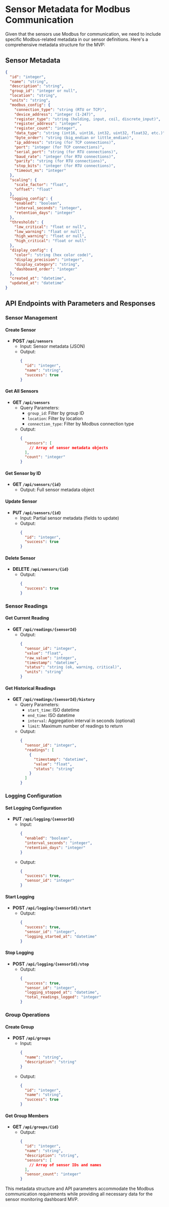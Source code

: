 # Sensor Metadata for Modbus Communication

Given that the sensors use Modbus for communication, we need to include specific Modbus-related metadata in our sensor definitions. Here's a comprehensive metadata structure for the MVP:

## Sensor Metadata

```json
{
  "id": "integer",
  "name": "string",
  "description": "string",
  "group_id": "integer or null",
  "location": "string",
  "units": "string",
  "modbus_config": {
    "connection_type": "string (RTU or TCP)",
    "device_address": "integer (1-247)",
    "register_type": "string (holding, input, coil, discrete_input)",
    "register_address": "integer",
    "register_count": "integer",
    "data_type": "string (int16, uint16, int32, uint32, float32, etc.)",
    "byte_order": "string (big_endian or little_endian)",
    "ip_address": "string (for TCP connections)",
    "port": "integer (for TCP connections)",
    "serial_port": "string (for RTU connections)",
    "baud_rate": "integer (for RTU connections)",
    "parity": "string (for RTU connections)",
    "stop_bits": "integer (for RTU connections)",
    "timeout_ms": "integer"
  },
  "scaling": {
    "scale_factor": "float",
    "offset": "float"
  },
  "logging_config": {
    "enabled": "boolean",
    "interval_seconds": "integer",
    "retention_days": "integer"
  },
  "thresholds": {
    "low_critical": "float or null",
    "low_warning": "float or null",
    "high_warning": "float or null",
    "high_critical": "float or null"
  },
  "display_config": {
    "color": "string (hex color code)",
    "display_precision": "integer",
    "display_category": "string",
    "dashboard_order": "integer"
  },
  "created_at": "datetime",
  "updated_at": "datetime"
}
```

## API Endpoints with Parameters and Responses

### Sensor Management

#### Create Sensor
- **POST `/api/sensors`**
  - Input: Sensor metadata (JSON)
  - Output:
    ```json
    {
      "id": "integer",
      "name": "string",
      "success": true
    }
    ```

#### Get All Sensors
- **GET `/api/sensors`**
  - Query Parameters:
    - `group_id`: Filter by group ID
    - `location`: Filter by location
    - `connection_type`: Filter by Modbus connection type
  - Output:
    ```json
    {
      "sensors": [
        // Array of sensor metadata objects
      ],
      "count": "integer"
    }
    ```

#### Get Sensor by ID
- **GET `/api/sensors/{id}`**
  - Output: Full sensor metadata object

#### Update Sensor
- **PUT `/api/sensors/{id}`**
  - Input: Partial sensor metadata (fields to update)
  - Output:
    ```json
    {
      "id": "integer",
      "success": true
    }
    ```

#### Delete Sensor
- **DELETE `/api/sensors/{id}`**
  - Output:
    ```json
    {
      "success": true
    }
    ```

### Sensor Readings

#### Get Current Reading
- **GET `/api/readings/{sensorId}`**
  - Output:
    ```json
    {
      "sensor_id": "integer",
      "value": "float",
      "raw_value": "integer",
      "timestamp": "datetime",
      "status": "string (ok, warning, critical)",
      "units": "string"
    }
    ```

#### Get Historical Readings
- **GET `/api/readings/{sensorId}/history`**
  - Query Parameters:
    - `start_time`: ISO datetime
    - `end_time`: ISO datetime
    - `interval`: Aggregation interval in seconds (optional)
    - `limit`: Maximum number of readings to return
  - Output:
    ```json
    {
      "sensor_id": "integer",
      "readings": [
        {
          "timestamp": "datetime",
          "value": "float",
          "status": "string"
        }
      ]
    }
    ```

### Logging Configuration

#### Set Logging Configuration
- **PUT `/api/logging/{sensorId}`**
  - Input:
    ```json
    {
      "enabled": "boolean",
      "interval_seconds": "integer",
      "retention_days": "integer"
    }
    ```
  - Output:
    ```json
    {
      "success": true,
      "sensor_id": "integer"
    }
    ```

#### Start Logging
- **POST `/api/logging/{sensorId}/start`**
  - Output:
    ```json
    {
      "success": true,
      "sensor_id": "integer",
      "logging_started_at": "datetime"
    }
    ```

#### Stop Logging
- **POST `/api/logging/{sensorId}/stop`**
  - Output:
    ```json
    {
      "success": true,
      "sensor_id": "integer",
      "logging_stopped_at": "datetime",
      "total_readings_logged": "integer"
    }
    ```

### Group Operations

#### Create Group
- **POST `/api/groups`**
  - Input:
    ```json
    {
      "name": "string",
      "description": "string"
    }
    ```
  - Output:
    ```json
    {
      "id": "integer",
      "name": "string",
      "success": true
    }
    ```

#### Get Group Members
- **GET `/api/groups/{id}`**
  - Output:
    ```json
    {
      "id": "integer",
      "name": "string",
      "description": "string",
      "sensors": [
        // Array of sensor IDs and names
      ],
      "sensor_count": "integer"
    }
    ```

This metadata structure and API parameters accommodate the Modbus communication requirements while providing all necessary data for the sensor monitoring dashboard MVP.
